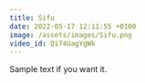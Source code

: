 ```yaml
---
title: Sifu
date: 2022-05-17 12:11:55 +0100
image: /assets/images/Sifu.png
video_id: Qi74UagYgWk
---
```

Sample text if you want it.
